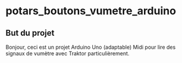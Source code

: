 # potars_boutons_vumetre_arduino

## But du projet
Bonjour, ceci est un projet Arduino Uno (adaptable) Midi pour lire des signaux de vumètre avec Traktor particulièrement.

